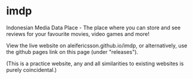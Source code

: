 # imdp
Indonesian Media Data Place - The place where you can store and see reviews for your favourite movies, video games and more! 

View the live website on aleifericsson.github.io/imdp, or alternatively, use the github pages link on this page (under "releases").

(This is a practice website, any and all similarities to existing websites is purely coincidental.)

